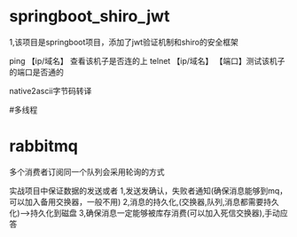 # springboot_shiro_jwt
1,该项目是springboot项目，添加了jwt验证机制和shiro的安全框架

ping 【ip/域名】 查看该机子是否连的上
telnet 【ip/域名】 【端口】测试该机子的端口是否通的

native2ascii字节码转译

#多线程

# rabbitmq
多个消费者订阅同一个队列会采用轮询的方式

实战项目中保证数据的发送或者
1,发送发确认，失败者通知(确保消息能够到mq，可以加入备用交换器，一般不用)
2,消息的持久化,(交换器,队列,消息都需要持久化)-->持久化到磁盘
3,确保消息一定能够被库存消费(可以加入死信交换器),手动应答
